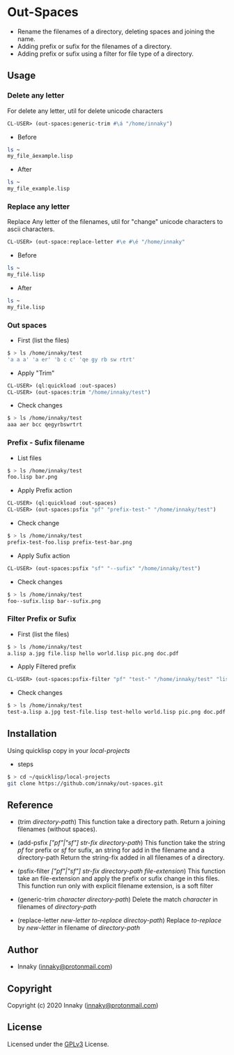 # Out-Spaces

* Rename the filenames of a directory, deleting spaces and joining the name. 
* Adding prefix or sufix for the filenames of a directory.
* Adding prefix or sufix using a filter for file type of a directory.

## Usage

### Delete any letter

For delete any letter, util for delete unicode characters

```lisp
CL-USER> (out-spaces:generic-trim #\á "/home/innaky") 
```

* Before 

```bash
ls ~
my_file_áexample.lisp
```

* After

```bash
ls ~
my_file_example.lisp
```

### Replace any letter

Replace Any letter of the filenames, util for "change" unicode characters to ascii characters.

```lisp
CL-USER> (out-space:replace-letter #\e #\é "/home/innaky"
```

* Before

```bash
ls ~
my_filé.lisp
```

* After

```bash
ls ~
my_file.lisp
```

### Out spaces

* First (list the files)

```bash
$ > ls /home/innaky/test
'a a a' 'a er' 'b c c' 'qe gy rb sw rtrt'
```

* Apply "Trim"

```lisp
CL-USER> (ql:quickload :out-spaces)
CL-USER> (out-spaces:trim "/home/innaky/test")
```

* Check changes

```bash
$ > ls /home/innaky/test
aaa aer bcc qegyrbswrtrt
```

### Prefix - Sufix filename

* List files

```bash
$ > ls /home/innaky/test
foo.lisp bar.png
```
* Apply Prefix action

```lisp
CL-USER> (ql:quickload :out-spaces)
CL-USER> (out-spaces:psfix "pf" "prefix-test-" "/home/innaky/test")
```

* Check change

```bash
$ > ls /home/innaky/test
prefix-test-foo.lisp prefix-test-bar.png
```

* Apply Sufix action

```lisp
CL-USER> (out-spaces:psfix "sf" "--sufix" "/home/innaky/test")
```

* Check changes

```bash
$ > ls /home/innaky/test
foo--sufix.lisp bar--sufix.png
```

### Filter Prefix or Sufix

* First (list the files)

```bash
$ > ls /home/innaky/test
a.lisp a.jpg file.lisp hello world.lisp pic.png doc.pdf
```
* Apply Filtered prefix

```lisp
CL-USER> (out-spaces:psfix-filter "pf" "test-" "/home/innaky/test" "lisp")
```

* Check changes

```bash
$ > ls /home/innaky/test
test-a.lisp a.jpg test-file.lisp test-hello world.lisp pic.png doc.pdf
```

## Installation

Using quicklisp copy in your *local-projects*

* steps

```bash
$ > cd ~/quicklisp/local-projects
git clone https://github.com/innaky/out-spaces.git
```

## Reference

* (trim *directory-path*) 
This function take a directory path. Return a joining filenames (without spaces).

* (add-psfix *["pf"|"sf"]* *str-fix* *directory-path*)
This function take the string *pf* for prefix or *sf* for sufix, an string for add in the filename and a directory-path
Return the string-fix added in all filenames of a directory.

* (psfix-filter *["pf"|"sf"]* *str-fix* *directory-path* *file-extension*)
This function take an file-extension and apply the prefix or sufix change in this files.
This function run only with explicit filename extension, is a soft filter

* (generic-trim *character* *directory-path*)
Delete the match *character* in filenames of *directory-path*

* (replace-letter *new-letter* *to-replace* *directoy-path*)
Replace *to-replace* by *new-letter* in filename of *directory-path*

## Author

* Innaky (innaky@protonmail.com)

## Copyright

Copyright (c) 2020 Innaky (innaky@protonmail.com)

## License

Licensed under the [GPLv3](https://www.gnu.org/licenses/gpl-3.0.html) License.
